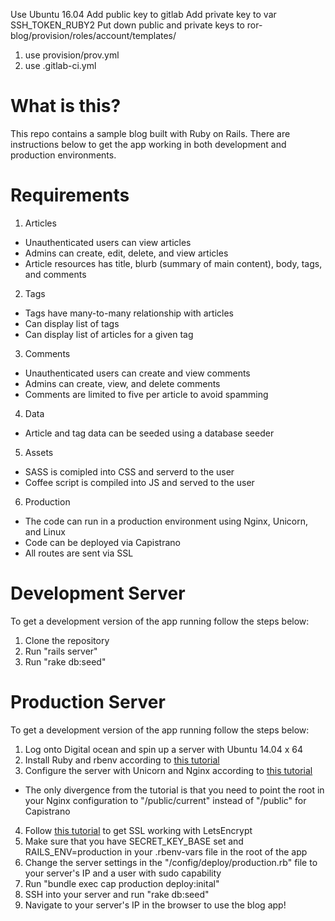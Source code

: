 Use Ubuntu 16.04
Add public key to gitlab
Add private key to var SSH_TOKEN_RUBY2
Put down public and private keys to ror-blog/provision/roles/account/templates/
1. use provision/prov.yml
2. use .gitlab-ci.yml



# What is this?
This repo contains a sample blog built with Ruby on Rails. There are instructions below to get the app working in both development and production environments.

# Requirements
1. Articles
  - Unauthenticated users can view articles
  - Admins can create, edit, delete, and view articles
  - Article resources has title, blurb (summary of main content), body, tags, and comments
2. Tags
  - Tags have many-to-many relationship with articles
  - Can display list of tags
  - Can display list of articles for a given tag
3. Comments
  - Unauthenticated users can create and view comments
  - Admins can create, view, and delete comments
  - Comments are limited to five per article to avoid spamming
4. Data
  - Article and tag data can be seeded using a database seeder
5. Assets
  - SASS is comipled into CSS and serverd to the user
  - Coffee script is compiled into JS and served to the user
6. Production
  - The code can run in a production environment using Nginx, Unicorn, and Linux
  - Code can be deployed via Capistrano
  - All routes are sent via SSL

# Development Server
To get a development version of the app running follow the steps below:

1. Clone the repository
2. Run "rails server"
3. Run "rake db:seed"

# Production Server
To get a development version of the app running follow the steps below:

1. Log onto Digital ocean and spin up a server with Ubuntu 14.04 x 64
2. Install Ruby and rbenv according to [this tutorial](https://www.digitalocean.com/community/tutorials/how-to-install-ruby-on-rails-with-rbenv-on-ubuntu-14-04)
3. Configure the server with Unicorn and Nginx according to [this tutorial](https://www.digitalocean.com/community/tutorials/how-to-deploy-a-rails-app-with-unicorn-and-nginx-on-ubuntu-14-04)
  - The only divergence from the tutorial is that you need to point the root in your Nginx configuration to "/public/current" instead of "/public" for Capistrano
4. Follow [this tutorial](https://www.digitalocean.com/community/tutorials/how-to-secure-nginx-with-let-s-encrypt-on-ubuntu-14-04) to get SSL working with LetsEncrypt
5. Make sure that you have SECRET_KEY_BASE set and RAILS_ENV=production in your .rbenv-vars file in the root of the app
6. Change the server settings in the "/config/deploy/production.rb" file to your server's IP and a user with sudo capability
7. Run "bundle exec cap production deploy:inital"
8. SSH into your server and run "rake db:seed"
9. Navigate to your server's IP in the browser to use the blog app!

